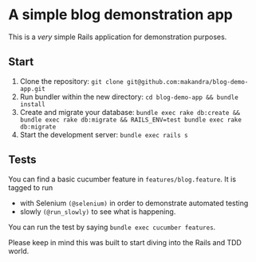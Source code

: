 A simple blog demonstration app
===============================

This is a *very* simple Rails application for demonstration purposes.

Start
------
1. Clone the repository: `git clone git@github.com:makandra/blog-demo-app.git`
2. Run bundler within the new directory: `cd blog-demo-app && bundle install`
2. Create and migrate your database: `bundle exec rake db:create && bundle exec rake db:migrate && RAILS_ENV=test bundle exec rake db:migrate`
3. Start the development server: `bundle exec rails s`

Tests
-----
You can find a basic cucumber feature in `features/blog.feature`.
It is tagged to run

- with Selenium `(@selenium)` in order to demonstrate automated testing
- slowly `(@run_slowly)` to see what is happening.

You can run the test by saying `bundle exec cucumber features`.

Please keep in mind this was built to start diving into the Rails and TDD world.
